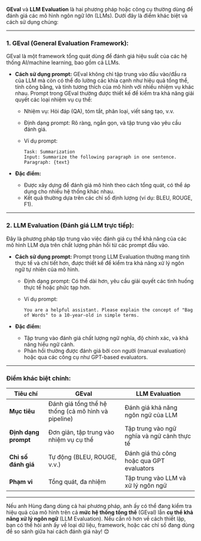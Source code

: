 
**GEval** và **LLM Evaluation** là hai phương pháp hoặc công cụ thường dùng để đánh giá các mô hình ngôn ngữ lớn (LLMs). Dưới đây là điểm khác biệt và cách sử dụng chúng:

---

### **1. GEval (General Evaluation Framework):**

GEval là một framework tổng quát dùng để đánh giá hiệu suất của các hệ thống AI/machine learning, bao gồm cả LLMs.

- **Cách sử dụng prompt:** GEval không chỉ tập trung vào đầu vào/đầu ra của LLM mà còn có thể đo lường các khía cạnh như hiệu quả tổng thể, tính công bằng, và tính tương thích của mô hình với nhiều nhiệm vụ khác nhau. Prompt trong GEval thường được thiết kế để kiểm tra khả năng giải quyết các loại nhiệm vụ cụ thể:
    
    - Nhiệm vụ: Hỏi đáp (QA), tóm tắt, phân loại, viết sáng tạo, v.v.
    - Định dạng prompt: Rõ ràng, ngắn gọn, và tập trung vào yêu cầu đánh giá.
    - Ví dụ prompt:
        
        ```
        Task: Summarization
        Input: Summarize the following paragraph in one sentence.
        Paragraph: {text}
        ```
        
- **Đặc điểm:**
    
    - Được xây dựng để đánh giá mô hình theo cách tổng quát, có thể áp dụng cho nhiều hệ thống khác nhau.
    - Kết quả thường dựa trên các chỉ số định lượng (ví dụ: BLEU, ROUGE, F1).

---

### **2. LLM Evaluation (Đánh giá LLM trực tiếp):**

Đây là phương pháp tập trung vào việc đánh giá cụ thể khả năng của các mô hình LLM dựa trên chất lượng phản hồi từ các prompt đầu vào.

- **Cách sử dụng prompt:** Prompt trong LLM Evaluation thường mang tính thực tế và chi tiết hơn, được thiết kế để kiểm tra khả năng xử lý ngôn ngữ tự nhiên của mô hình.
    
    - Định dạng prompt: Có thể dài hơn, yêu cầu giải quyết các tình huống thực tế hoặc phức tạp hơn.
    - Ví dụ prompt:
        
        ```
        You are a helpful assistant. Please explain the concept of "Bag of Words" to a 10-year-old in simple terms.
        ```
        
- **Đặc điểm:**
    
    - Tập trung vào đánh giá chất lượng ngữ nghĩa, độ chính xác, và khả năng hiểu ngữ cảnh.
    - Phản hồi thường được đánh giá bởi con người (manual evaluation) hoặc qua các công cụ như GPT-based evaluators.

---

### **Điểm khác biệt chính:**

|Tiêu chí|GEval|LLM Evaluation|
|---|---|---|
|**Mục tiêu**|Đánh giá tổng thể hệ thống (cả mô hình và pipeline)|Đánh giá khả năng ngôn ngữ của LLM|
|**Định dạng prompt**|Đơn giản, tập trung vào nhiệm vụ cụ thể|Tập trung vào ngữ nghĩa và ngữ cảnh thực tế|
|**Chỉ số đánh giá**|Tự động (BLEU, ROUGE, v.v.)|Đánh giá thủ công hoặc qua GPT evaluators|
|**Phạm vi**|Tổng quát, đa nhiệm|Tập trung vào LLM và xử lý ngôn ngữ|

---

Nếu anh Hùng đang dùng cả hai phương pháp, anh ấy có thể đang kiểm tra hiệu quả của mô hình trên cả **mức hệ thống tổng thể** (GEval) lẫn **cụ thể khả năng xử lý ngôn ngữ** (LLM Evaluation). Nếu cần rõ hơn về cách thiết lập, bạn có thể hỏi anh ấy về loại dữ liệu, framework, hoặc các chỉ số đang dùng để so sánh giữa hai cách đánh giá này! 😊